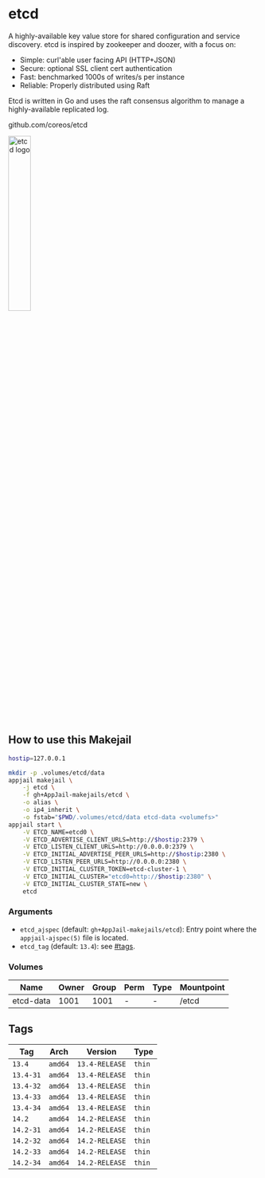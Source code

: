 # etcd

A highly-available key value store for shared configuration and service discovery. etcd is inspired by zookeeper and doozer, with a focus on:

* Simple: curl'able user facing API (HTTP+JSON)
* Secure: optional SSL client cert authentication
* Fast: benchmarked 1000s of writes/s per instance
* Reliable: Properly distributed using Raft

Etcd is written in Go and uses the raft consensus algorithm to manage a highly-available replicated log.

github.com/coreos/etcd

<img src="https://i.pinimg.com/736x/54/94/1c/54941cd5b3d08746117f42ebaec895cd.jpg" alt="etcd logo" width="30%" height="auto">

## How to use this Makejail

```sh
hostip=127.0.0.1

mkdir -p .volumes/etcd/data
appjail makejail \
    -j etcd \
    -f gh+AppJail-makejails/etcd \
    -o alias \
    -o ip4_inherit \
    -o fstab="$PWD/.volumes/etcd/data etcd-data <volumefs>"
appjail start \
    -V ETCD_NAME=etcd0 \
    -V ETCD_ADVERTISE_CLIENT_URLS=http://$hostip:2379 \
    -V ETCD_LISTEN_CLIENT_URLS=http://0.0.0.0:2379 \
    -V ETCD_INITIAL_ADVERTISE_PEER_URLS=http://$hostip:2380 \
    -V ETCD_LISTEN_PEER_URLS=http://0.0.0.0:2380 \
    -V ETCD_INITIAL_CLUSTER_TOKEN=etcd-cluster-1 \
    -V ETCD_INITIAL_CLUSTER="etcd0=http://$hostip:2380" \
    -V ETCD_INITIAL_CLUSTER_STATE=new \
    etcd
```

### Arguments

* `etcd_ajspec` (default: `gh+AppJail-makejails/etcd`): Entry point where the `appjail-ajspec(5)` file is located.
* `etcd_tag` (default: `13.4`): see [#tags](#tags).

### Volumes

| Name      | Owner | Group | Perm | Type | Mountpoint  |
| --------- | ----- | ----- | ---- | ---- | ----------- |
| etcd-data | 1001  | 1001  |  -   |  -   | /etcd       |

## Tags

| Tag           | Arch    | Version            | Type   |
| ------------- | --------| ------------------ | ------ |
| `13.4`    | `amd64` | `13.4-RELEASE` | `thin` |
| `13.4-31` | `amd64` | `13.4-RELEASE` | `thin` |
| `13.4-32` | `amd64` | `13.4-RELEASE` | `thin` |
| `13.4-33` | `amd64` | `13.4-RELEASE` | `thin` |
| `13.4-34` | `amd64` | `13.4-RELEASE` | `thin` |
| `14.2`    | `amd64` | `14.2-RELEASE` | `thin` |
| `14.2-31` | `amd64` | `14.2-RELEASE` | `thin` |
| `14.2-32` | `amd64` | `14.2-RELEASE` | `thin` |
| `14.2-33` | `amd64` | `14.2-RELEASE` | `thin` |
| `14.2-34` | `amd64` | `14.2-RELEASE` | `thin` |
